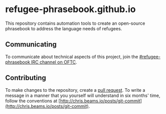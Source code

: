 # refugee-phrasebook.github.io
This repository contains automation tools to create an open-source phrasebook to address the language needs of refugees.

## Communicating
To communicate about technical aspects of this project, join the [#refugee-phrasebook IRC channel on OFTC](http://webchat.oftc.net/?channels=refugee-phrasebook).

## Contributing
To make changes to the repository, create a [pull request](https://help.github.com/articles/using-pull-requests). To write a message in a manner that you yourself will understand in six months' time, follow the conventions at [http://chris.beams.io/posts/git-commit](http://chris.beams.io/posts/git-commit).
